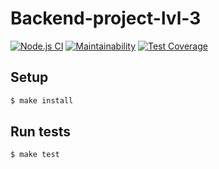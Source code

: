 # Backend-project-lvl-3

[![Node.js CI](https://github.com/Barrierok/backend-project-lvl3/workflows/Node.js%20CI/badge.svg?branch=master)](https://github.com/Barrierok/backend-project-lvl3/actions) [![Maintainability](https://api.codeclimate.com/v1/badges/5fc80315a4e596b52002/maintainability)](https://codeclimate.com/github/Barrierok/backend-project-lvl3/maintainability) [![Test Coverage](https://api.codeclimate.com/v1/badges/5fc80315a4e596b52002/test_coverage)](https://codeclimate.com/github/Barrierok/backend-project-lvl3/test_coverage)

## Setup

```sh
$ make install
```

## Run tests

```sh
$ make test
```
